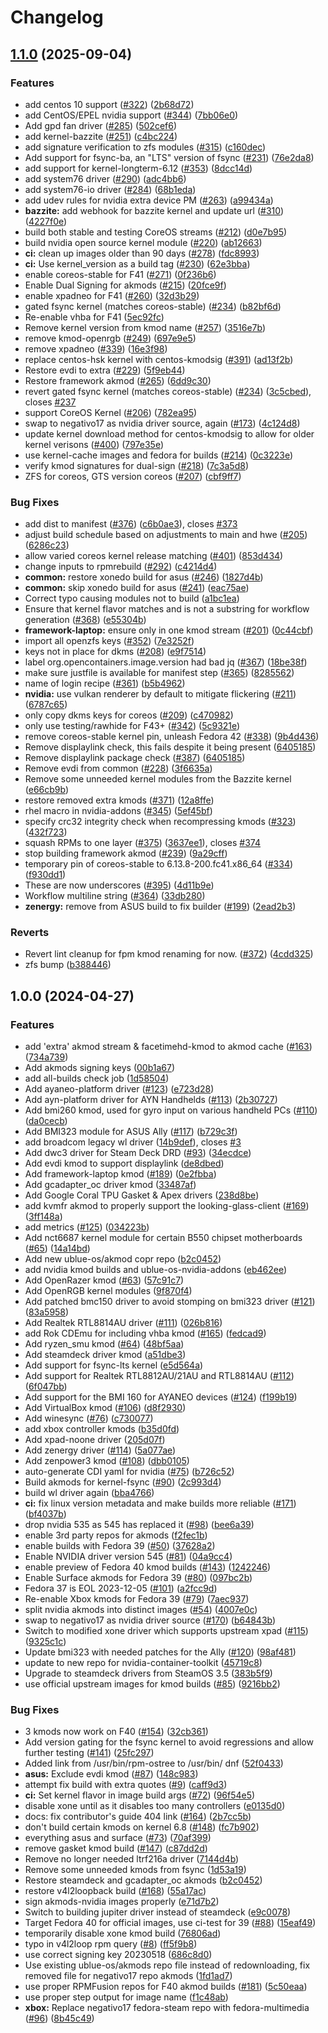 # Changelog

## [1.1.0](https://github.com/ublue-os/akmods/compare/v1.0.0...v1.1.0) (2025-09-04)


### Features

* add centos 10 support ([#322](https://github.com/ublue-os/akmods/issues/322)) ([2b68d72](https://github.com/ublue-os/akmods/commit/2b68d72f37510c7e487b9f4953c46d8128cd170c))
* add CentOS/EPEL nvidia support ([#344](https://github.com/ublue-os/akmods/issues/344)) ([7bb06e0](https://github.com/ublue-os/akmods/commit/7bb06e0528b3293c3e45b5dcd2fc8e55df91cead))
* Add gpd fan driver ([#285](https://github.com/ublue-os/akmods/issues/285)) ([502cef6](https://github.com/ublue-os/akmods/commit/502cef6655e4936a8d466d13fcb8ea24a2c344ad))
* add kernel-bazzite ([#251](https://github.com/ublue-os/akmods/issues/251)) ([c4bc224](https://github.com/ublue-os/akmods/commit/c4bc2245075dad8a0b15af8677e911ff028611ee))
* add signature verification to zfs modules ([#315](https://github.com/ublue-os/akmods/issues/315)) ([c160dec](https://github.com/ublue-os/akmods/commit/c160dec0804a2bcf4f1170b3cefd9e9b0f910aec))
* Add support for fsync-ba, an "LTS" version of fsync ([#231](https://github.com/ublue-os/akmods/issues/231)) ([76e2da8](https://github.com/ublue-os/akmods/commit/76e2da89fe2dc219e1d9bd19b04ca37e22a307b0))
* add support for kernel-longterm-6.12 ([#353](https://github.com/ublue-os/akmods/issues/353)) ([8dcc14d](https://github.com/ublue-os/akmods/commit/8dcc14db8dd2b688cd904873593697b0b2a2331a))
* add system76 driver ([#290](https://github.com/ublue-os/akmods/issues/290)) ([adc4bb6](https://github.com/ublue-os/akmods/commit/adc4bb648c87051d1b52414468a61372362ef66e))
* add system76-io driver ([#284](https://github.com/ublue-os/akmods/issues/284)) ([68b1eda](https://github.com/ublue-os/akmods/commit/68b1eda49b5474d79721f17001e2494b25027d0b))
* add udev rules for nvidia extra device PM ([#263](https://github.com/ublue-os/akmods/issues/263)) ([a99434a](https://github.com/ublue-os/akmods/commit/a99434a1c6bb63406551f8561cfcb31ba9137339))
* **bazzite:** add webhook for bazzite kernel and update url ([#310](https://github.com/ublue-os/akmods/issues/310)) ([4227f0e](https://github.com/ublue-os/akmods/commit/4227f0edede4c97d7bffc1ea49fc53efd48825ec))
* build both stable and testing CoreOS streams ([#212](https://github.com/ublue-os/akmods/issues/212)) ([d0e7b95](https://github.com/ublue-os/akmods/commit/d0e7b9587fac843eae894af498bc55bbf4503ca2))
* build nvidia open source kernel module ([#220](https://github.com/ublue-os/akmods/issues/220)) ([ab12663](https://github.com/ublue-os/akmods/commit/ab12663f64e47022f3e13dce6c5b17dcd7692f9b))
* **ci:** clean up images older than 90 days ([#278](https://github.com/ublue-os/akmods/issues/278)) ([fdc8993](https://github.com/ublue-os/akmods/commit/fdc89938c2e080b098da202d05c7b8e01fa1c2b0))
* **ci:** Use kernel_version as a build tag ([#230](https://github.com/ublue-os/akmods/issues/230)) ([62e3bba](https://github.com/ublue-os/akmods/commit/62e3bbaa0a9892bcd74610816c45c9134d3cbab1))
* enable coreos-stable for F41 ([#271](https://github.com/ublue-os/akmods/issues/271)) ([0f236b6](https://github.com/ublue-os/akmods/commit/0f236b66a933858e482a9ab2ed07e1bd0aed3f4b))
* Enable Dual Signing for akmods ([#215](https://github.com/ublue-os/akmods/issues/215)) ([20fce9f](https://github.com/ublue-os/akmods/commit/20fce9fe76de494ff901f017a50d6f4dfc1661e0))
* enable xpadneo for F41 ([#260](https://github.com/ublue-os/akmods/issues/260)) ([32d3b29](https://github.com/ublue-os/akmods/commit/32d3b293de54dc1f081f6ceb2ed2e310ec4d3ede))
* gated fsync kernel (matches coreos-stable) ([#234](https://github.com/ublue-os/akmods/issues/234)) ([b82bf6d](https://github.com/ublue-os/akmods/commit/b82bf6d212dfcac15063f15ae9a70add07d93795))
* Re-enable vhba for F41 ([5ec92fc](https://github.com/ublue-os/akmods/commit/5ec92fca98102c7e7d79560fb8b97d17097a661b))
* Remove kernel version from kmod name ([#257](https://github.com/ublue-os/akmods/issues/257)) ([3516e7b](https://github.com/ublue-os/akmods/commit/3516e7be078d75c4e58daaaf1fa1a21d3145a985))
* remove kmod-openrgb ([#249](https://github.com/ublue-os/akmods/issues/249)) ([697e9e5](https://github.com/ublue-os/akmods/commit/697e9e5f13600e31882c344945a83b5613dddf37))
* remove xpadneo ([#339](https://github.com/ublue-os/akmods/issues/339)) ([16e3f98](https://github.com/ublue-os/akmods/commit/16e3f98df90a189b683d76a6f9a383df6971bee3))
* replace centos-hsk kernel with centos-kmodsig ([#391](https://github.com/ublue-os/akmods/issues/391)) ([ad13f2b](https://github.com/ublue-os/akmods/commit/ad13f2b0bdafe8a664b1eb60d4f431e8b837fe1e))
* Restore evdi to extra ([#229](https://github.com/ublue-os/akmods/issues/229)) ([5f9eb44](https://github.com/ublue-os/akmods/commit/5f9eb445ae3ed267b89ef144f953c51bab9a5c01))
* Restore framework akmod ([#265](https://github.com/ublue-os/akmods/issues/265)) ([6dd9c30](https://github.com/ublue-os/akmods/commit/6dd9c300f0ebe7fd9f20641c3e98c12e68c41854))
* revert gated fsync kernel (matches coreos-stable) ([#234](https://github.com/ublue-os/akmods/issues/234)) ([3c5cbed](https://github.com/ublue-os/akmods/commit/3c5cbed4dc63ac88eca318c2b8788bf173764ae5)), closes [#237](https://github.com/ublue-os/akmods/issues/237)
* support CoreOS Kernel ([#206](https://github.com/ublue-os/akmods/issues/206)) ([782ea95](https://github.com/ublue-os/akmods/commit/782ea952f97283ac05785f3990c8fba100ba4bdf))
* swap to negativo17 as nvidia driver source, again ([#173](https://github.com/ublue-os/akmods/issues/173)) ([4c124d8](https://github.com/ublue-os/akmods/commit/4c124d84f6a080c0d18d0a6a64d4fa2d915fdcc1))
* update kernel download method for centos-kmodsig to allow for older kernel verisons ([#400](https://github.com/ublue-os/akmods/issues/400)) ([797e35e](https://github.com/ublue-os/akmods/commit/797e35e2dcde2ec94f13a9902cfe96b05a8fe2b0))
* use kernel-cache images and fedora for builds ([#214](https://github.com/ublue-os/akmods/issues/214)) ([0c3223e](https://github.com/ublue-os/akmods/commit/0c3223e39b8753ed11ddb9142135fea11bf44226))
* verify kmod signatures for dual-sign ([#218](https://github.com/ublue-os/akmods/issues/218)) ([7c3a5d8](https://github.com/ublue-os/akmods/commit/7c3a5d804af81a6ac84eb8e4f54b1d0e9feaebc0))
* ZFS for coreos, GTS version coreos ([#207](https://github.com/ublue-os/akmods/issues/207)) ([cbf9ff7](https://github.com/ublue-os/akmods/commit/cbf9ff754d6583abdbd4835ce4167c73d9484821))


### Bug Fixes

* add dist to manifest ([#376](https://github.com/ublue-os/akmods/issues/376)) ([c6b0ae3](https://github.com/ublue-os/akmods/commit/c6b0ae3e0be5b032253c2711dd5da53b2aefdc49)), closes [#373](https://github.com/ublue-os/akmods/issues/373)
* adjust build schedule based on adjustments to main and hwe ([#205](https://github.com/ublue-os/akmods/issues/205)) ([6286c23](https://github.com/ublue-os/akmods/commit/6286c23804af9117a98a838b26624c820799a6de))
* allow varied coreos kernel release matching ([#401](https://github.com/ublue-os/akmods/issues/401)) ([853d434](https://github.com/ublue-os/akmods/commit/853d43457d17cac6dc0738505493c84daa54cfe4))
* change inputs to rpmrebuild ([#292](https://github.com/ublue-os/akmods/issues/292)) ([c4214d4](https://github.com/ublue-os/akmods/commit/c4214d4375cf0d2d97ad9b959b30c2e2b13d3c51))
* **common:** restore xonedo build for asus ([#246](https://github.com/ublue-os/akmods/issues/246)) ([1827d4b](https://github.com/ublue-os/akmods/commit/1827d4ba7f37538fc043acba19b533d65e33c3d9))
* **common:** skip xonedo build for asus ([#241](https://github.com/ublue-os/akmods/issues/241)) ([eac75ae](https://github.com/ublue-os/akmods/commit/eac75aef1942630013e39c94b517b72c11a2b0ac))
* Correct typo causing modules not to build ([a1bc1ea](https://github.com/ublue-os/akmods/commit/a1bc1ea7fe68f4f69479f58b01fa615733fe2286))
* Ensure that kernel flavor matches and is not a substring for workflow generation ([#368](https://github.com/ublue-os/akmods/issues/368)) ([e55304b](https://github.com/ublue-os/akmods/commit/e55304bd78ef601dfb57e32acc50b648d5c3e148))
* **framework-laptop:** ensure only in one kmod stream ([#201](https://github.com/ublue-os/akmods/issues/201)) ([0c44cbf](https://github.com/ublue-os/akmods/commit/0c44cbfed53c148a002352f03b58a62731ab1655))
* import all openzfs keys ([#352](https://github.com/ublue-os/akmods/issues/352)) ([7e3252f](https://github.com/ublue-os/akmods/commit/7e3252f27a57321d154ea50fb24fd009a33f5fa4))
* keys not in place for dkms ([#208](https://github.com/ublue-os/akmods/issues/208)) ([e9f7514](https://github.com/ublue-os/akmods/commit/e9f7514c13f13bc13e0a70d671608fa83c526ec6))
* label org.opencontainers.image.version had bad jq ([#367](https://github.com/ublue-os/akmods/issues/367)) ([18be38f](https://github.com/ublue-os/akmods/commit/18be38f3842fb9820593e8c193b0207b02f84124))
* make sure justfile is available for manifest step ([#365](https://github.com/ublue-os/akmods/issues/365)) ([8285562](https://github.com/ublue-os/akmods/commit/8285562d548c4ec4abdd25255290b40a29989689))
* name of login recipe ([#361](https://github.com/ublue-os/akmods/issues/361)) ([b5b4962](https://github.com/ublue-os/akmods/commit/b5b49629a5426539694ec90382481fe63ed9fc6b))
* **nvidia:** use vulkan renderer by default to mitigate flickering ([#211](https://github.com/ublue-os/akmods/issues/211)) ([6787c65](https://github.com/ublue-os/akmods/commit/6787c6555f929de13b0cbedb6c7ec70e8b4e3826))
* only copy dkms keys for coreos ([#209](https://github.com/ublue-os/akmods/issues/209)) ([c470982](https://github.com/ublue-os/akmods/commit/c4709825208a67986673e9b454e3acee2a3313d4))
* only use testing/rawhide for F43+ ([#342](https://github.com/ublue-os/akmods/issues/342)) ([5c9321e](https://github.com/ublue-os/akmods/commit/5c9321e07958f462df0d2ab45ac6406899bf0361))
* remove coreos-stable kernel pin, unleash Fedora 42 ([#338](https://github.com/ublue-os/akmods/issues/338)) ([9b4d436](https://github.com/ublue-os/akmods/commit/9b4d436da97808abab62fab87972f665e5452d76))
* Remove displaylink check, this fails despite it being present ([6405185](https://github.com/ublue-os/akmods/commit/640518539dade2eeb72b4825dde52981e721772f))
* Remove displaylink package check ([#387](https://github.com/ublue-os/akmods/issues/387)) ([6405185](https://github.com/ublue-os/akmods/commit/640518539dade2eeb72b4825dde52981e721772f))
* Remove evdi from common ([#228](https://github.com/ublue-os/akmods/issues/228)) ([3f6635a](https://github.com/ublue-os/akmods/commit/3f6635a88a3e2116b4e2ab0134f221a2ab12232f))
* Remove some unneeded kernel modules from the Bazzite kernel ([e66cb9b](https://github.com/ublue-os/akmods/commit/e66cb9b9b952c8ed43e36895e05da8c885ac4397))
* restore removed extra kmods ([#371](https://github.com/ublue-os/akmods/issues/371)) ([12a8ffe](https://github.com/ublue-os/akmods/commit/12a8ffe6dc9b822c0bacc9886b7b626fe96fbd44))
* rhel macro in nvidia-addons ([#345](https://github.com/ublue-os/akmods/issues/345)) ([5ef45bf](https://github.com/ublue-os/akmods/commit/5ef45bf60e99044b1f2a0ec2edfbe8fa27f9134c))
* specify crc32 integrity check when recompressing kmods ([#323](https://github.com/ublue-os/akmods/issues/323)) ([432f723](https://github.com/ublue-os/akmods/commit/432f723d1666ba60dbffd5448a731f1312fd7630))
* squash RPMs to one layer ([#375](https://github.com/ublue-os/akmods/issues/375)) ([3637ee1](https://github.com/ublue-os/akmods/commit/3637ee17ff30e88ad1b5fe123ae282c60c39190b)), closes [#374](https://github.com/ublue-os/akmods/issues/374)
* stop building framework akmod ([#239](https://github.com/ublue-os/akmods/issues/239)) ([9a29cff](https://github.com/ublue-os/akmods/commit/9a29cff2d5ccb55d7c6208d222b8979387abd890))
* temporary pin of coreos-stable to 6.13.8-200.fc41.x86_64 ([#334](https://github.com/ublue-os/akmods/issues/334)) ([f930dd1](https://github.com/ublue-os/akmods/commit/f930dd136e662281870b6349b1a95221ddd0dc66))
* These are now underscores ([#395](https://github.com/ublue-os/akmods/issues/395)) ([4d11b9e](https://github.com/ublue-os/akmods/commit/4d11b9e11168f7670987500df4247d627afd13f9))
* Workflow multiline string ([#364](https://github.com/ublue-os/akmods/issues/364)) ([33db280](https://github.com/ublue-os/akmods/commit/33db280bad1c093f904b4f018dd20e053d7319e4))
* **zenergy:** remove from ASUS build to fix builder ([#199](https://github.com/ublue-os/akmods/issues/199)) ([2ead2b3](https://github.com/ublue-os/akmods/commit/2ead2b3b120739c2603fb9f51504bc57f7b9805e))


### Reverts

* Revert lint cleanup for fpm kmod renaming for now. ([#372](https://github.com/ublue-os/akmods/issues/372)) ([4cdd325](https://github.com/ublue-os/akmods/commit/4cdd325128c45c6b70e22e40c5e693b2887f1233))
* zfs bump ([b388446](https://github.com/ublue-os/akmods/commit/b38844645e4785a2d3f490bec531a6003da078be))

## 1.0.0 (2024-04-27)


### Features

* add 'extra' akmod stream & facetimehd-kmod to akmod cache ([#163](https://github.com/ublue-os/akmods/issues/163)) ([734a739](https://github.com/ublue-os/akmods/commit/734a739fe83ae6e9103300393b18d1a3fbdd439b))
* Add akmods signing keys ([00b1a67](https://github.com/ublue-os/akmods/commit/00b1a67b7fb891484f717a3acd227b0a7371c561))
* add all-builds check job ([1d58504](https://github.com/ublue-os/akmods/commit/1d58504fab4c8594a734a42d998658bdcd6b091c))
* Add ayaneo-platform driver ([#123](https://github.com/ublue-os/akmods/issues/123)) ([e723d28](https://github.com/ublue-os/akmods/commit/e723d28f3bf8ad62e29cdeb630d45fbcb8205ad9))
* Add ayn-platform driver for AYN Handhelds ([#113](https://github.com/ublue-os/akmods/issues/113)) ([2b30727](https://github.com/ublue-os/akmods/commit/2b30727b3245505a927161883a0372b46bdf25ce))
* Add bmi260 kmod, used for gyro input on various handheld PCs ([#110](https://github.com/ublue-os/akmods/issues/110)) ([da0cecb](https://github.com/ublue-os/akmods/commit/da0cecbda0f7cc35c0205621469c13b5b6a8075d))
* Add BMI323 module for ASUS Ally ([#117](https://github.com/ublue-os/akmods/issues/117)) ([b729c3f](https://github.com/ublue-os/akmods/commit/b729c3f0b9bec7a03e69a99e9103b285f3d8aa43))
* add broadcom legacy wl driver ([14b9def](https://github.com/ublue-os/akmods/commit/14b9def3cf609cdb6b3e2c5f9260ad60547c4c22)), closes [#3](https://github.com/ublue-os/akmods/issues/3)
* Add dwc3 driver for Steam Deck DRD ([#93](https://github.com/ublue-os/akmods/issues/93)) ([34ecdce](https://github.com/ublue-os/akmods/commit/34ecdce58f41b7e2e5c638b7c93af19f93292dad))
* Add evdi kmod to support displaylink ([de8dbed](https://github.com/ublue-os/akmods/commit/de8dbed3050de11232472c415d5e1b02a21fe6c2))
* Add framework-laptop kmod ([#189](https://github.com/ublue-os/akmods/issues/189)) ([0e2fbba](https://github.com/ublue-os/akmods/commit/0e2fbbaef259c985b45ff79cee2b6c8b0697b74e))
* Add gcadapter_oc driver kmod ([33487af](https://github.com/ublue-os/akmods/commit/33487afb2585b2d3189060e3ebcbdef28211b124))
* Add Google Coral TPU Gasket & Apex drivers ([238d8be](https://github.com/ublue-os/akmods/commit/238d8bea41225fc4b24f1911707e546af9252e5b))
* add kvmfr akmod to properly support the looking-glass-client ([#169](https://github.com/ublue-os/akmods/issues/169)) ([3ff148a](https://github.com/ublue-os/akmods/commit/3ff148aea7ccf714aa8dde74abba37f4d7aed1c8))
* add metrics ([#125](https://github.com/ublue-os/akmods/issues/125)) ([034223b](https://github.com/ublue-os/akmods/commit/034223bde6538152f964bf80dbdd46d4fde2da5d))
* Add nct6687 kernel module for certain B550 chipset motherboards ([#65](https://github.com/ublue-os/akmods/issues/65)) ([14a14bd](https://github.com/ublue-os/akmods/commit/14a14bd8d601da8dacb1953d968a637a3b502982))
* Add new ublue-os/akmod copr repo ([b2c0452](https://github.com/ublue-os/akmods/commit/b2c0452a234a357f9377619e6b0290322aaa4375))
* add nvidia kmod builds and ublue-os-nvidia-addons ([eb462ee](https://github.com/ublue-os/akmods/commit/eb462ee50a40eeaf54b594f015a81a3712b94c7e))
* Add OpenRazer kmod ([#63](https://github.com/ublue-os/akmods/issues/63)) ([57c91c7](https://github.com/ublue-os/akmods/commit/57c91c70cf901ede5287a5b3723136ba7d84b258))
* Add OpenRGB kernel modules ([9f870f4](https://github.com/ublue-os/akmods/commit/9f870f42865a24a3f5e7f27528b2844487bdb5c6))
* Add patched bmc150 driver to avoid stomping on bmi323 driver ([#121](https://github.com/ublue-os/akmods/issues/121)) ([83a5958](https://github.com/ublue-os/akmods/commit/83a595886830e296c2a8a035f4df2d5453d4111b))
* Add Realtek RTL8814AU driver ([#111](https://github.com/ublue-os/akmods/issues/111)) ([026b816](https://github.com/ublue-os/akmods/commit/026b816a5b0ab92ff35a95a15c582bb6757119dd))
* add Rok CDEmu for including vhba kmod ([#165](https://github.com/ublue-os/akmods/issues/165)) ([fedcad9](https://github.com/ublue-os/akmods/commit/fedcad9f999519db469ce74b713a31a494e4d6de))
* Add ryzen_smu kmod ([#64](https://github.com/ublue-os/akmods/issues/64)) ([48bf5aa](https://github.com/ublue-os/akmods/commit/48bf5aa69f084a9e332485481b3a72e53cf9d685))
* Add steamdeck driver kmod ([a51dbe3](https://github.com/ublue-os/akmods/commit/a51dbe37467248825c9b2a6b068d928f85f783e0))
* Add support for fsync-lts kernel ([e5d564a](https://github.com/ublue-os/akmods/commit/e5d564ace5196bc3debf252aeb6eb0448805f03e))
* Add support for Realtek RTL8812AU/21AU and RTL8814AU ([#112](https://github.com/ublue-os/akmods/issues/112)) ([6f047bb](https://github.com/ublue-os/akmods/commit/6f047bb93cf2d34373f2cedcf2c2d107ce8d9811))
* Add support for the BMI 160 for AYANEO devices ([#124](https://github.com/ublue-os/akmods/issues/124)) ([f199b19](https://github.com/ublue-os/akmods/commit/f199b1973d2f93b65f224a7abc889af171a2df2c))
* Add VirtualBox kmod ([#106](https://github.com/ublue-os/akmods/issues/106)) ([d8f2930](https://github.com/ublue-os/akmods/commit/d8f293074d7b1ecbc61918fa0e26379259949575))
* Add winesync ([#76](https://github.com/ublue-os/akmods/issues/76)) ([c730077](https://github.com/ublue-os/akmods/commit/c73007718f262fb1e09f525569d988c550cc4bca))
* add xbox controller kmods ([b35d0fd](https://github.com/ublue-os/akmods/commit/b35d0fdc1712ae12823cdcfea7846c6110d6121c))
* Add xpad-noone driver ([205d07f](https://github.com/ublue-os/akmods/commit/205d07f6f2e01b955eeeb6f19593668eb67d3edc))
* Add zenergy driver ([#114](https://github.com/ublue-os/akmods/issues/114)) ([5a077ae](https://github.com/ublue-os/akmods/commit/5a077ae3b3dd7ef62641575251ccdfff1cf5066b))
* Add zenpower3 kmod ([#108](https://github.com/ublue-os/akmods/issues/108)) ([dbb0105](https://github.com/ublue-os/akmods/commit/dbb0105fc3d920d987caeb14e9b6f6935ad29611))
* auto-generate CDI yaml for nvidia ([#75](https://github.com/ublue-os/akmods/issues/75)) ([b726c52](https://github.com/ublue-os/akmods/commit/b726c52b25e955daaa87609d1362adefe8c10e24))
* Build akmods for kernel-fsync ([#90](https://github.com/ublue-os/akmods/issues/90)) ([2c993d4](https://github.com/ublue-os/akmods/commit/2c993d425b4bda272f466152dba54f8c50672090))
* build wl driver again ([bba4766](https://github.com/ublue-os/akmods/commit/bba4766cf8ce2c1cc705d62842ea189f93999d76))
* **ci:** fix linux version metadata and make builds more reliable ([#171](https://github.com/ublue-os/akmods/issues/171)) ([bf4037b](https://github.com/ublue-os/akmods/commit/bf4037b8f71f347c29c61eeb69364f5a86ce4a0b))
* drop nvidia 535 as 545 has replaced it ([#98](https://github.com/ublue-os/akmods/issues/98)) ([bee6a39](https://github.com/ublue-os/akmods/commit/bee6a398633f70c7aa2119b8170535a4bd4b75d6))
* enable 3rd party repos for akmods ([f2fec1b](https://github.com/ublue-os/akmods/commit/f2fec1b3f18a98ee2a823c33bce09dad53268964))
* enable builds with Fedora 39 ([#50](https://github.com/ublue-os/akmods/issues/50)) ([37628a2](https://github.com/ublue-os/akmods/commit/37628a2bf372435af51b0e54886e0e65c43bbedf))
* Enable NVIDIA driver version 545 ([#81](https://github.com/ublue-os/akmods/issues/81)) ([04a9cc4](https://github.com/ublue-os/akmods/commit/04a9cc4c043f53e05adb39f384998210d92896ee))
* enable preview of Fedora 40 kmod builds ([#143](https://github.com/ublue-os/akmods/issues/143)) ([1242246](https://github.com/ublue-os/akmods/commit/1242246706a780d78d9dc1de04a0fd9c0a9a1372))
* Enable Surface akmods for Fedora 39 ([#80](https://github.com/ublue-os/akmods/issues/80)) ([097bc2b](https://github.com/ublue-os/akmods/commit/097bc2b3edc4ad3c51be8c61ddfbff45eb8cb3d0))
* Fedora 37 is EOL 2023-12-05 ([#101](https://github.com/ublue-os/akmods/issues/101)) ([a2fcc9d](https://github.com/ublue-os/akmods/commit/a2fcc9d7bde59e2750300789db2982adb6656745))
* Re-enable Xbox kmods for Fedora 39 ([#79](https://github.com/ublue-os/akmods/issues/79)) ([7aec937](https://github.com/ublue-os/akmods/commit/7aec937f65d5399ffdf3a3cef706e70f4ec23c71))
* split nvidia akmods into distinct images ([#54](https://github.com/ublue-os/akmods/issues/54)) ([4007e0c](https://github.com/ublue-os/akmods/commit/4007e0cb22a9715634eda8cd773315c5e74b1a6a))
* swap to negativo17 as nvidia driver source ([#170](https://github.com/ublue-os/akmods/issues/170)) ([b64843b](https://github.com/ublue-os/akmods/commit/b64843b14ec6fa62e65354a66ad06a88f7c3bcba))
* Switch to modified xone driver which supports upstream xpad ([#115](https://github.com/ublue-os/akmods/issues/115)) ([9325c1c](https://github.com/ublue-os/akmods/commit/9325c1ccd33a58268524a3864ce0ef559774a2e7))
* Update bmi323 with needed patches for the Ally ([#120](https://github.com/ublue-os/akmods/issues/120)) ([98af481](https://github.com/ublue-os/akmods/commit/98af481a0737eaaca2224e772eba6ef8d6d492fd))
* update to new repo for nvidia-container-toolkit ([45719c8](https://github.com/ublue-os/akmods/commit/45719c8d4f2320772f8a4584c70a3b715fbfd88b))
* Upgrade to steamdeck drivers from SteamOS 3.5 ([383b5f9](https://github.com/ublue-os/akmods/commit/383b5f9b7abd0d205e4b7a100defb27267fd2a6a))
* use official upstream images for kmod builds ([#85](https://github.com/ublue-os/akmods/issues/85)) ([9216bb2](https://github.com/ublue-os/akmods/commit/9216bb208a86319b60e620d2c06676a8ede56261))


### Bug Fixes

* 3 kmods now work on F40 ([#154](https://github.com/ublue-os/akmods/issues/154)) ([32cb361](https://github.com/ublue-os/akmods/commit/32cb3613191ba012163c7c3109318651f2b86112))
* Add version gating for the fsync kernel to avoid regressions and allow further testing ([#141](https://github.com/ublue-os/akmods/issues/141)) ([25fc297](https://github.com/ublue-os/akmods/commit/25fc297f168f42d2c897cc752cfce7afcd52548e))
* Added link from /usr/bin/rpm-ostree to /usr/bin/ dnf ([52f0433](https://github.com/ublue-os/akmods/commit/52f0433d0c2b940090a79db8c7523f4140f1d07a))
* **asus:** Exclude evdi kmod ([#87](https://github.com/ublue-os/akmods/issues/87)) ([148c983](https://github.com/ublue-os/akmods/commit/148c983d60d6a721eccc8b5b6945f5c6502101f0))
* attempt fix build with extra quotes ([#9](https://github.com/ublue-os/akmods/issues/9)) ([caff9d3](https://github.com/ublue-os/akmods/commit/caff9d33ceb7b3e7741d74486183ef6dd29fb9df))
* **ci:** Set kernel flavor in image build args ([#72](https://github.com/ublue-os/akmods/issues/72)) ([96f54e5](https://github.com/ublue-os/akmods/commit/96f54e58b7a807f28d7698b0f0452335f14b2cc2))
* disable xone until as it disables too many controllers ([e0135d0](https://github.com/ublue-os/akmods/commit/e0135d08d0528cf02098d9576b7671007058c0ac))
* docs: fix contributor's guide 404 link ([#164](https://github.com/ublue-os/akmods/issues/164)) ([2b7cc5b](https://github.com/ublue-os/akmods/commit/2b7cc5b16dbdf1c05ee12152b31525368186cbe0))
* don't build certain kmods on kernel 6.8 ([#148](https://github.com/ublue-os/akmods/issues/148)) ([fc7b902](https://github.com/ublue-os/akmods/commit/fc7b9025f81482399cf40b34a9652bd42b825969))
* everything asus and surface ([#73](https://github.com/ublue-os/akmods/issues/73)) ([70af399](https://github.com/ublue-os/akmods/commit/70af39999c681566bd1c66f23834daa37b996aaa))
* remove gasket kmod build ([#147](https://github.com/ublue-os/akmods/issues/147)) ([c87dd2d](https://github.com/ublue-os/akmods/commit/c87dd2d648328e2720e94428ea6dd1b885194911))
* Remove no longer needed ltrf216a driver ([7144d4b](https://github.com/ublue-os/akmods/commit/7144d4b20a1044ba1473fba16612a2ba44c14e04))
* Remove some unneeded kmods from fsync ([1d53a19](https://github.com/ublue-os/akmods/commit/1d53a19244fb1b6181df924ee89d83848eb5ea4a))
* Restore steamdeck and gcadapter_oc akmods ([b2c0452](https://github.com/ublue-os/akmods/commit/b2c0452a234a357f9377619e6b0290322aaa4375))
* restore v4l2loopback build ([#168](https://github.com/ublue-os/akmods/issues/168)) ([55a17ac](https://github.com/ublue-os/akmods/commit/55a17ac4e7a7c8a940d712460299cd25130ee5b4))
* sign akmods-nvidia images properly ([e71d7b2](https://github.com/ublue-os/akmods/commit/e71d7b22c30f63fe273ba2015fe8cdc40c755690))
* Switch to building jupiter driver instead of steamdeck ([e9c0078](https://github.com/ublue-os/akmods/commit/e9c0078220e1cff3cb8192d9c1de930092b05c17))
* Target Fedora 40 for official images, use ci-test for 39 ([#88](https://github.com/ublue-os/akmods/issues/88)) ([15eaf49](https://github.com/ublue-os/akmods/commit/15eaf4988ce068e8b93ba14e0f7718ab3cb29d90))
* temporarily disable xone kmod build ([76806ad](https://github.com/ublue-os/akmods/commit/76806adc856db2163c188125ba7546362282cee2))
* typo in v4l2loop rpm query ([#8](https://github.com/ublue-os/akmods/issues/8)) ([ff5f9b8](https://github.com/ublue-os/akmods/commit/ff5f9b874842e2b2314355293534c27aceabc9e3))
* use correct signing key 20230518 ([686c8d0](https://github.com/ublue-os/akmods/commit/686c8d0522155e213a262eee9e67a8b376686b5d))
* Use existing ublue-os/akmods repo file instead of redownloading, fix removed file for negativo17 repo akmods ([1fd1ad7](https://github.com/ublue-os/akmods/commit/1fd1ad78a43998377f43c04738895b085cdc97ba))
* use proper RPMFusion repos for F40 akmod builds ([#181](https://github.com/ublue-os/akmods/issues/181)) ([5c50eaa](https://github.com/ublue-os/akmods/commit/5c50eaaf9fa295c0a8288c62d06499aa2a3b1c52))
* use proper step output for image name ([f1c48ab](https://github.com/ublue-os/akmods/commit/f1c48ab3e98b5819c01f7146237e2506b1fdc718))
* **xbox:** Replace negativo17 fedora-steam repo with fedora-multimedia ([#96](https://github.com/ublue-os/akmods/issues/96)) ([8b45c49](https://github.com/ublue-os/akmods/commit/8b45c49800136acf8fa30980b0096f7542c3f184))
